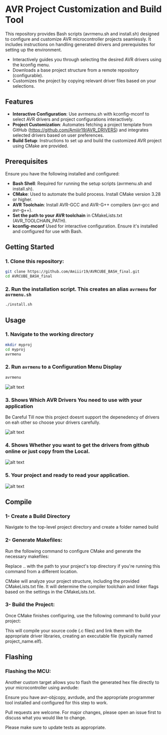 # AVR Project Customization and Build Tool

This repository provides Bash scripts (avrmenu.sh and install.sh) designed to configure and customize AVR microcontroller projects seamlessly. 
It includes instructions on handling generated drivers and prerequisites for setting up the environment.

- Interactively guides you through selecting the desired AVR drivers using the kconfig menu.
- Downloads a base project structure from a remote repository (configurable).
- Customizes the project by copying relevant driver files based on your selections.

## Features

- **Interactive Configuration**: Use avrmenu.sh with kconfig-mconf to select AVR drivers and project configurations interactively.
- **Project Customization**: Automates fetching a project template from GitHub (https://github.com/Amiiir19/AVR_DRIVERS) and integrates selected drivers based on user preferences.
- **Build Setup**: Instructions to set up and build the customized AVR project using CMake are provided.
## Prerequisites
Ensure you have the following installed and configured:

- **Bash Shell**: Required for running the setup scripts (avrmenu.sh and install.sh).
- **CMake**: Used to automate the build process. Install CMake version 3.28 or higher.
- **AVR Toolchain**: Install AVR-GCC and AVR-G++ compilers (avr-gcc and avr-g++).
- **Set the path to your AVR toolchain** in CMakeLists.txt (AVR_TOOLCHAIN_PATH).
- **kconfig-mconf** Used for interactive configuration. Ensure it's installed and configured for use with Bash.


## Getting Started 

### 1. Clone this repository:
```bash 
git clone https://github.com/Amiiir19/AVRCUBE_BASH_final.git
cd AVRCUBE_BASH_final
```
### 2. Run the installation script. This creates an alias `avrmenu` for `avrmenu.sh`

```bash 
./install.sh
```

## Usage
### 1. Navigate to the working directory
```bash 
mkdir myproj
cd myproj
avrmenu 
```
### 2. Run `avrmenu` to a Configuration Menu Display 
```bash 
avrmenu
```
![alt text](https://github.com/[username]/[reponame]/blob/[branch]/image.jpg?raw=true)

### 3. Shows Which AVR Drivers You need to use with your application 
Be Careful Till now this project doesnt support the depenedency of drivers on eah other so choose your drivers carefully. 

![alt text](https://github.com/[username]/[reponame]/blob/[branch]/image.jpg?raw=true)


### 4. Shows Whether you want to get the drivers from github online or just copy from the Local. 

![alt text](https://github.com/[username]/[reponame]/blob/[branch]/image.jpg?raw=true)

### 5. Your project and ready to read your application.

![alt text](https://github.com/[username]/[reponame]/blob/[branch]/image.jpg?raw=true)


## Compile 

### 1- **Create a Build Directory** 
Navigate to the top-level project directory and create a folder named build 
### 2-  **Generate Makefiles:**
Run the following command to configure CMake and generate the necessary makefiles:


Replace .. with the path to your project's top directory if you're running this command from a different location.

CMake will analyze your project structure, including the provided CMakeLists.txt file.
It will determine the compiler toolchain and linker flags based on the settings in the CMakeLists.txt.


### 3- **Build the Project:**
Once CMake finishes configuring, use the following command to build 
your project:

This will compile your source code (.c files) and link them with the appropriate driver libraries, creating an executable file (typically named project_name.elf).



## Flashing 
### **Flashing the MCU:** 
Another custom target allows you to flash the generated hex file directly to your microcontroller using avrdude:

Ensure you have avr-objcopy, avrdude, and the appropriate programmer tool installed and configured for this step to work.



Pull requests are welcome. For major changes, please open an issue first
to discuss what you would like to change.

Please make sure to update tests as appropriate.
